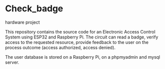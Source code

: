 # Check_badge
hardware project

This repository contains the source code for an Electronic Access Control System using ESP32 and Raspberry Pi.
The circuit can read a badge, verify access to the requested resource, provide feedback to the user on the process outcome (access authorized, access denied).

The user database is stored on a Raspberry Pi, on a phpmyadmin and mysql server.
